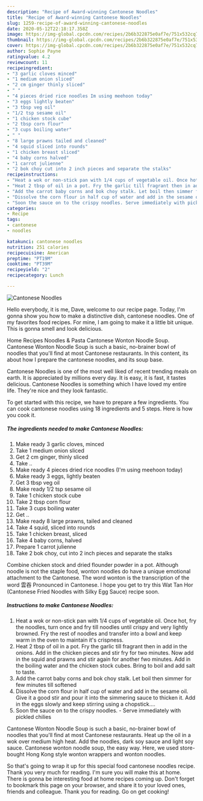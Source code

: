 ```yaml
---
description: "Recipe of Award-winning Cantonese Noodles"
title: "Recipe of Award-winning Cantonese Noodles"
slug: 1259-recipe-of-award-winning-cantonese-noodles
date: 2020-05-12T22:18:17.358Z
image: https://img-global.cpcdn.com/recipes/2b6b322875e0af7e/751x532cq70/cantonese-noodles-recipe-main-photo.jpg
thumbnail: https://img-global.cpcdn.com/recipes/2b6b322875e0af7e/751x532cq70/cantonese-noodles-recipe-main-photo.jpg
cover: https://img-global.cpcdn.com/recipes/2b6b322875e0af7e/751x532cq70/cantonese-noodles-recipe-main-photo.jpg
author: Sophie Payne
ratingvalue: 4.2
reviewcount: 11
recipeingredient:
- "3 garlic cloves minced"
- "1 medium onion sliced"
- "2 cm ginger thinly sliced"
- " "
- "4 pieces dried rice noodles Im using meehoon today"
- "3 eggs lightly beaten"
- "3 tbsp veg oil"
- "1/2 tsp sesame oil"
- "1 chicken stock cube"
- "2 tbsp corn flour"
- "3 cups boiling water"
- " "
- "8 large prawns tailed and cleaned"
- "4 squid sliced into rounds"
- "1 chicken breast sliced"
- "4 baby corns halved"
- "1 carrot julienne"
- "2 bok choy cut into 2 inch pieces and separate the stalks"
recipeinstructions:
- "Heat a wok or non-stick pan with 1/4 cups of vegetable oil. Once hot, fry the noodles, turn once and fry till noodles until crispy and very lightly browned. Fry the rest of noodles and transfer into a bowl and keep warm in the oven to maintain it&#39;s crispness."
- "Heat 2 tbsp of oil in a pot. Fry the garlic till fragrant then in add in the onions. Add in the chicken pieces and stir fry for two minutes. Now add in the squid and prawns and stir again for another fwo minutes. Add in the boiling water and the chicken stock cubes. Bring to boil and add salt to taste."
- "Add the carrot baby corns and bok choy stalk. Let boil then simmer for few minutes till softened"
- "Dissolve the corn flour in half cup of water and add in the sesame oil. Give it a good stir and pour it into the simmering sauce to thicken it. Add in the eggs slowly and keep stirring using a chopstick...."
- "Soon the sauce on to the crispy noodles. Serve immediately with pickled chilies"
categories:
- Recipe
tags:
- cantonese
- noodles

katakunci: cantonese noodles 
nutrition: 251 calories
recipecuisine: American
preptime: "PT19M"
cooktime: "PT39M"
recipeyield: "2"
recipecategory: Lunch

---
```



![Cantonese Noodles](https://img-global.cpcdn.com/recipes/2b6b322875e0af7e/751x532cq70/cantonese-noodles-recipe-main-photo.jpg)

Hello everybody, it is me, Dave, welcome to our recipe page. Today, I'm gonna show you how to make a distinctive dish, cantonese noodles. One of my favorites food recipes. For mine, I am going to make it a little bit unique. This is gonna smell and look delicious.

Home Recipes Noodles &amp; Pasta Cantonese Wonton Noodle Soup. Cantonese Wonton Noodle Soup is such a basic, no-brainer bowl of noodles that you&#39;ll find at most Cantonese restaurants. In this content, its about how I prepare the cantonese noodles, and its soup base.

Cantonese Noodles is one of the most well liked of recent trending meals on earth. It is appreciated by millions every day. It is easy, it is fast, it tastes delicious. Cantonese Noodles is something which I have loved my entire life. They're nice and they look fantastic.


To get started with this recipe, we have to prepare a few ingredients. You can cook cantonese noodles using 18 ingredients and 5 steps. Here is how you cook it.

<!--inarticleads1-->

##### The ingredients needed to make Cantonese Noodles:

1. Make ready 3 garlic cloves, minced
1. Take 1 medium onion sliced
1. Get 2 cm ginger, thinly sliced
1. Take  ..
1. Make ready 4 pieces dried rice noodles (I&#39;m using meehoon today)
1. Make ready 3 eggs, lightly beaten
1. Get 3 tbsp veg oil
1. Make ready 1/2 tsp sesame oil
1. Take 1 chicken stock cube
1. Take 2 tbsp corn flour
1. Take 3 cups boiling water
1. Get  ..
1. Make ready 8 large prawns, tailed and cleaned
1. Take 4 squid, sliced into rounds
1. Take 1 chicken breast, sliced
1. Take 4 baby corns, halved
1. Prepare 1 carrot julienne
1. Take 2 bok choy, cut into 2 inch pieces and separate the stalks


Combine chicken stock and dried flounder powder in a pot. Although noodle is not the staple food, wonton noodles do have a unique emotional attachment to the Cantonese. The word wonton is the transcription of the word 雲吞 Pronounced in Cantonese. I hope you get to try this Wat Tan Hor (Cantonese Fried Noodles with Silky Egg Sauce) recipe soon. 

<!--inarticleads2-->

##### Instructions to make Cantonese Noodles:

1. Heat a wok or non-stick pan with 1/4 cups of vegetable oil. Once hot, fry the noodles, turn once and fry till noodles until crispy and very lightly browned. Fry the rest of noodles and transfer into a bowl and keep warm in the oven to maintain it&#39;s crispness.
1. Heat 2 tbsp of oil in a pot. Fry the garlic till fragrant then in add in the onions. Add in the chicken pieces and stir fry for two minutes. Now add in the squid and prawns and stir again for another fwo minutes. Add in the boiling water and the chicken stock cubes. Bring to boil and add salt to taste.
1. Add the carrot baby corns and bok choy stalk. Let boil then simmer for few minutes till softened
1. Dissolve the corn flour in half cup of water and add in the sesame oil. Give it a good stir and pour it into the simmering sauce to thicken it. Add in the eggs slowly and keep stirring using a chopstick....
1. Soon the sauce on to the crispy noodles. - Serve immediately with pickled chilies


Cantonese Wonton Noodle Soup is such a basic, no-brainer bowl of noodles that you&#39;ll find at most Cantonese restaurants. Heat up the oil in a wok over medium high heat. Add the noodles, dark soy sauce and light soy sauce. Cantonese wonton noodle soup, the easy way. Here, we used store-bought Hong Kong style wonton wrappers and wonton noodles. 

So that's going to wrap it up for this special food cantonese noodles recipe. Thank you very much for reading. I'm sure you will make this at home. There is gonna be interesting food at home recipes coming up. Don't forget to bookmark this page on your browser, and share it to your loved ones, friends and colleague. Thank you for reading. Go on get cooking!
